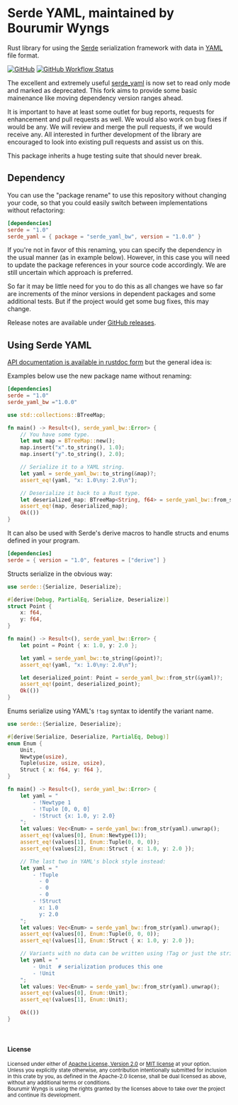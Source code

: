 Serde YAML, maintained by Bourumir Wyngs
==========

Rust library for using the [Serde] serialization framework with data in [YAML]
file format.

[![GitHub](https://img.shields.io/badge/GitHub-777777)](https://github.com/bourumir-wyngs/serde-yaml-bw)
[![GitHub Workflow Status](https://img.shields.io/github/actions/workflow/status/bourumir-wyngs/serde-yaml-bw/rust.yml)](https://github.com/bourumir-wyngs/serde-yaml-bw/actions)

The excellent and extremely useful [serde_yaml](https://github.com/dtolnay/serde-yaml) is now set to read only mode
and marked as deprecated. This fork aims to provide some basic mainenance like moving dependency version ranges ahead.

It is important to have at least some outlet for bug reports, requests for enhancement and pull requests as well.
We would also work on bug fixes if would be any. We will review and merge the pull requests, if we would receive any.
All interested in further development of the library are encouraged to look into existing pull
requests and assist us on this.

This package inherits a huge testing suite that should never break.


[Serde]: https://github.com/serde-rs/serde

[YAML]: https://yaml.org/

## Dependency

You can use the "package rename" to use this repository without changing your code, so that you could easily switch
between implementations without refactoring:

```toml
[dependencies]
serde = "1.0"
serde_yaml = { package = "serde_yaml_bw", version = "1.0.0" }
```

If you're not in favor of this renaming, you can specify the dependency in the usual manner (as in example below). 
However, in this case you will need to update the package references in your source code accordingly. We are still 
uncertain which approach is preferred. 

So far it may be little need for you to do this as all changes we have so far are increments of the minor versions in
dependent packages and some additional tests. But if the project would get some bug fixes, this may change.

Release notes are available under [GitHub releases].

[GitHub releases]: https://github.com/dtolnay/serde-yaml/releases

## Using Serde YAML

[API documentation is available in rustdoc form][docs.rs] but the general idea
is:

[docs.rs]: https://docs.rs/serde_yaml

Examples below use the new package name without renaming:

```toml
[dependencies]
serde = "1.0"
serde_yaml_bw ="1.0.0" 
```

```rust
use std::collections::BTreeMap;

fn main() -> Result<(), serde_yaml_bw::Error> {
    // You have some type.
    let mut map = BTreeMap::new();
    map.insert("x".to_string(), 1.0);
    map.insert("y".to_string(), 2.0);

    // Serialize it to a YAML string.
    let yaml = serde_yaml_bw::to_string(&map)?;
    assert_eq!(yaml, "x: 1.0\ny: 2.0\n");

    // Deserialize it back to a Rust type.
    let deserialized_map: BTreeMap<String, f64> = serde_yaml_bw::from_str(&yaml)?;
    assert_eq!(map, deserialized_map);
    Ok(())
}
```

It can also be used with Serde's derive macros to handle structs and enums
defined in your program.

```toml
[dependencies]
serde = { version = "1.0", features = ["derive"] }
```

Structs serialize in the obvious way:

```rust
use serde::{Serialize, Deserialize};

#[derive(Debug, PartialEq, Serialize, Deserialize)]
struct Point {
    x: f64,
    y: f64,
}

fn main() -> Result<(), serde_yaml_bw::Error> {
    let point = Point { x: 1.0, y: 2.0 };

    let yaml = serde_yaml_bw::to_string(&point)?;
    assert_eq!(yaml, "x: 1.0\ny: 2.0\n");

    let deserialized_point: Point = serde_yaml_bw::from_str(&yaml)?;
    assert_eq!(point, deserialized_point);
    Ok(())
}
```

Enums serialize using YAML's `!tag` syntax to identify the variant name.

```rust
use serde::{Serialize, Deserialize};

#[derive(Serialize, Deserialize, PartialEq, Debug)]
enum Enum {
    Unit,
    Newtype(usize),
    Tuple(usize, usize, usize),
    Struct { x: f64, y: f64 },
}

fn main() -> Result<(), serde_yaml_bw::Error> {
    let yaml = "
        - !Newtype 1
        - !Tuple [0, 0, 0]
        - !Struct {x: 1.0, y: 2.0}
    ";
    let values: Vec<Enum> = serde_yaml_bw::from_str(yaml).unwrap();
    assert_eq!(values[0], Enum::Newtype(1));
    assert_eq!(values[1], Enum::Tuple(0, 0, 0));
    assert_eq!(values[2], Enum::Struct { x: 1.0, y: 2.0 });

    // The last two in YAML's block style instead:
    let yaml = "
        - !Tuple
          - 0
          - 0
          - 0
        - !Struct
          x: 1.0
          y: 2.0
    ";
    let values: Vec<Enum> = serde_yaml_bw::from_str(yaml).unwrap();
    assert_eq!(values[0], Enum::Tuple(0, 0, 0));
    assert_eq!(values[1], Enum::Struct { x: 1.0, y: 2.0 });

    // Variants with no data can be written using !Tag or just the string name.
    let yaml = "
        - Unit  # serialization produces this one
        - !Unit
    ";
    let values: Vec<Enum> = serde_yaml_bw::from_str(yaml).unwrap();
    assert_eq!(values[0], Enum::Unit);
    assert_eq!(values[1], Enum::Unit);

    Ok(())
}
```

<br>

#### License

<sup>
Licensed under either of <a href="LICENSE-APACHE">Apache License, Version
2.0</a> or <a href="LICENSE-MIT">MIT license</a> at your option.
</sup>
<br>
<sub>
Unless you explicitly state otherwise, any contribution intentionally submitted
for inclusion in this crate by you, as defined in the Apache-2.0 license, shall
be dual licensed as above, without any additional terms or conditions.
</sub>
<br>
<sub>
Bourumir Wyngs is using the rights granted by the licenses above to take over the project
and continue its development.
</sub>